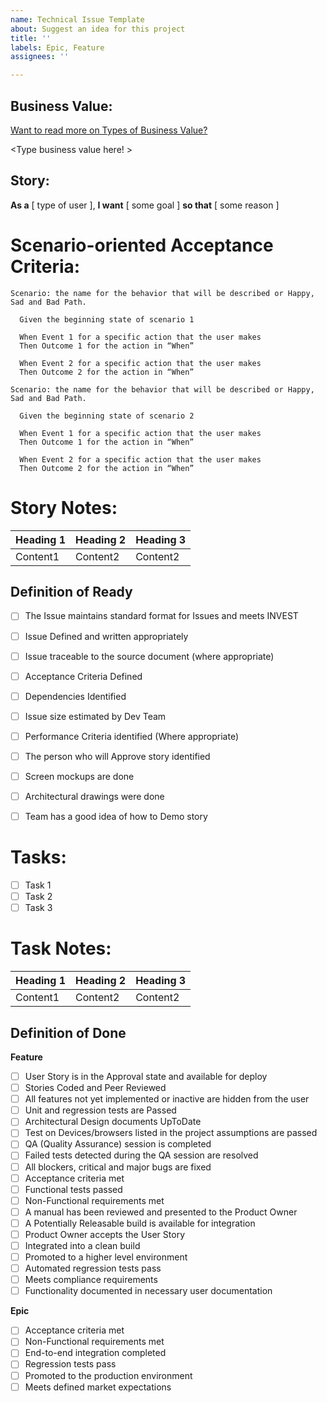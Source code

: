 ```yaml
---
name: Technical Issue Template
about: Suggest an idea for this project
title: ''
labels: Epic, Feature
assignees: ''

---
```


## Business Value:
[Want to read more on Types of Business Value?](https://docs.google.com/spreadsheets/d/1Bvcam238-mvESbTmEgLjkR0Dhrb9TmP4aQ7b3st8pMc/edit#gid=0)

<Type business value here! >

## Story:

**As a**  [ type of user ],
**I want** [ some goal ]
**so that** [ some reason ]


# Scenario-oriented Acceptance Criteria:

```gherkin
Scenario: the name for the behavior that will be described or Happy, Sad and Bad Path.

  Given the beginning state of scenario 1
  
  When Event 1 for a specific action that the user makes
  Then Outcome 1 for the action in “When”
  
  When Event 2 for a specific action that the user makes
  Then Outcome 2 for the action in “When”

Scenario: the name for the behavior that will be described or Happy, Sad and Bad Path.

  Given the beginning state of scenario 2
  
  When Event 1 for a specific action that the user makes
  Then Outcome 1 for the action in “When”
  
  When Event 2 for a specific action that the user makes
  Then Outcome 2 for the action in “When”
```

# Story Notes:

| Heading 1 | Heading 2 | Heading 3 |
|----------------|-----------------|--------------|
|  Content1  |  Content2   |  Content2 |


## Definition of Ready

- [ ] The Issue maintains standard format for Issues and meets INVEST
- [ ] Issue Defined and written appropriately
- [ ] Issue traceable to the source document (where appropriate)
- [ ] Acceptance Criteria Defined
- [ ] Dependencies Identified
- [ ] Issue size estimated by Dev Team
- [ ] Performance Criteria identified (Where appropriate)
- [ ] The person who will Approve story identified
- [ ] Screen mockups are done
- [ ] Architectural drawings were done
- [ ] Team has a good idea of how to Demo story


# Tasks:

- [ ] Task 1
- [ ] Task 2
- [ ] Task 3

# Task Notes:

| Heading 1 | Heading 2 | Heading 3 |
|----------------|-----------------|--------------|
|  Content1  |  Content2   |  Content2 |

## Definition of Done

**Feature**
- [ ] User Story is in the Approval state and available for deploy
- [ ] Stories Coded and Peer Reviewed	
- [ ] All features not yet implemented or inactive are hidden from the user
- [ ] Unit and regression tests are Passed
- [ ] Architectural Design documents UpToDate 	
- [ ] Test on Devices/browsers listed in the project assumptions are passed
- [ ] QA (Quality Assurance) session is completed
- [ ] Failed tests detected during the QA session are resolved
- [ ] All blockers, critical and major bugs are fixed
- [ ] Acceptance criteria met
- [ ] Functional tests passed
- [ ] Non-Functional requirements met
- [ ] A manual has been reviewed and presented to the Product Owner
- [ ] A Potentially Releasable build is available for integration
- [ ] Product Owner accepts the User Story
- [ ] Integrated into a clean build
- [ ] Promoted to a higher level environment
- [ ] Automated regression tests pass
- [ ] Meets compliance requirements
- [ ] Functionality documented in necessary user documentation

**Epic**
- [ ] Acceptance criteria met
- [ ] Non-Functional requirements met
- [ ] End-to-end integration completed
- [ ] Regression tests pass
- [ ] Promoted to the production environment
- [ ] Meets defined market expectations

